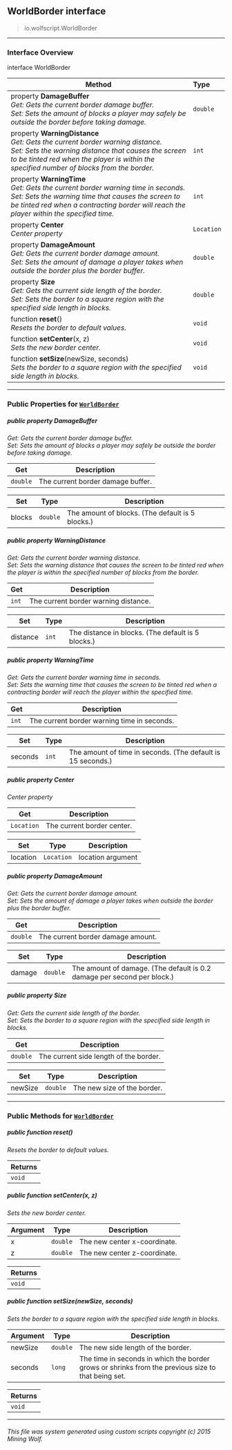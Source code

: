 ## WorldBorder __interface__

>io.wolfscript.WorldBorder

---

### Interface Overview

interface WorldBorder

Method | Type   
--- | :--- 
  property __DamageBuffer__ <br> _Get: Gets the current border damage buffer.<br>Set: Sets the amount of blocks a player may safely be outside the border before taking damage._ | `double`
  property __WarningDistance__ <br> _Get: Gets the current border warning distance.<br>Set: Sets the warning distance that causes the screen to be tinted red when the player is within the specified number of blocks from the border._ | `int`
  property __WarningTime__ <br> _Get: Gets the current border warning time in seconds.<br>Set: Sets the warning time that causes the screen to be tinted red when a contracting border will reach the player within the specified time._ | `int`
  property __Center__ <br> _Center property_ | `Location`
  property __DamageAmount__ <br> _Get: Gets the current border damage amount.<br>Set: Sets the amount of damage a player takes when outside the border plus the border buffer._ | `double`
  property __Size__ <br> _Get: Gets the current side length of the border.<br>Set: Sets the border to a square region with the specified side length in blocks._ | `double`
 function __reset__() <br> _Resets the border to default values._ | `void`
 function __setCenter__(x, z) <br> _Sets the new border center._ | `void`
 function __setSize__(newSize, seconds) <br> _Sets the border to a square region with the specified side length in blocks._ | `void`



---


### Public Properties for [`WorldBorder`](WorldBorder.md)

##### <a id='damagebuffer'></a>public   property __DamageBuffer__

_Get: Gets the current border damage buffer.<br>Set: Sets the amount of blocks a player may safely be outside the border before taking damage._

Get | Description
--- | --- 
`double` | The current border damage buffer.

Set | Type | Description  
--- | --- | --- 
blocks | `double` | The amount of blocks. (The default is 5 blocks.)


##### <a id='warningdistance'></a>public   property __WarningDistance__

_Get: Gets the current border warning distance.<br>Set: Sets the warning distance that causes the screen to be tinted red when the player is within the specified number of blocks from the border._

Get | Description
--- | --- 
`int` | The current border warning distance.

Set | Type | Description  
--- | --- | --- 
distance | `int` | The distance in blocks. (The default is 5 blocks.)


##### <a id='warningtime'></a>public   property __WarningTime__

_Get: Gets the current border warning time in seconds.<br>Set: Sets the warning time that causes the screen to be tinted red when a contracting border will reach the player within the specified time._

Get | Description
--- | --- 
`int` | The current border warning time in seconds.

Set | Type | Description  
--- | --- | --- 
seconds | `int` | The amount of time in seconds. (The default is 15 seconds.)


##### <a id='center'></a>public   property __Center__

_Center property_

Get | Description
--- | --- 
`Location` | The current border center.

Set | Type | Description  
--- | --- | --- 
location | `Location` | location argument


##### <a id='damageamount'></a>public   property __DamageAmount__

_Get: Gets the current border damage amount.<br>Set: Sets the amount of damage a player takes when outside the border plus the border buffer._

Get | Description
--- | --- 
`double` | The current border damage amount.

Set | Type | Description  
--- | --- | --- 
damage | `double` | The amount of damage. (The default is 0.2 damage per second per block.)


##### <a id='size'></a>public   property __Size__

_Get: Gets the current side length of the border.<br>Set: Sets the border to a square region with the specified side length in blocks._

Get | Description
--- | --- 
`double` | The current side length of the border.

Set | Type | Description  
--- | --- | --- 
newSize | `double` | The new size of the border.


---

### Public Methods for [`WorldBorder`](WorldBorder.md)

##### <a id='reset'></a>public  function __reset__()

_Resets the border to default values._

Returns | 
--- | 
`void` |


##### <a id='setcenter'></a>public  function __setCenter__(x, z)

_Sets the new border center._

Argument | Type | Description  
--- | --- | --- 
x | `double` | The new center x-coordinate.
z | `double` | The new center z-coordinate.

Returns | 
--- | 
`void` |


##### <a id='setsize'></a>public  function __setSize__(newSize, seconds)

_Sets the border to a square region with the specified side length in blocks._

Argument | Type | Description  
--- | --- | --- 
newSize | `double` | The new side length of the border.
seconds | `long` | The time in seconds in which the border grows or shrinks from the previous size to that being set.

Returns | 
--- | 
`void` |


---


###### This file was system generated using custom scripts copyright (c) 2015 Mining Wolf.
	


